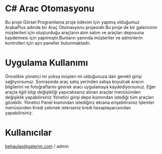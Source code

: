 # C# Arac Otomasyonu      
Bu proje Görsel Programlama proje ödevim için yapmış olduğumuz ArabaPlus adında bir Araç Otomasyonu projesidir.Bu proje de bir galericinin müşterileri için oluşturduğu araçların alım satım ve araçları deposuna kaydetmesi için yapılmıştır.Bunların yanında müşteriler ve adminlerin kontrolleri için ayrı paneller bulunmaktadır.
# Uygulama Kullanımı 
Öncelikle yönetici mi yoksa müşteri mi olduğunuza dair gerekli girişi sağlıyorsunuz. Sonrasında araç satış yerinden satışa koyulcak aracın bilgilerini ve fotoğraflarını girerek aracı uygulamaya kaydediyorsunuz.
Eğer araçla ilgili bilgi değişikliği yapıcaksanız alınan araçlar menüsünden değişiklik yapabilirsiniz
Yönetici girişi depo kısmından istediği tüm araçları görebilir.
Yönetici Panel kısmından istediğinz ekrana erişebilirsiniz
İşlemler menüsünden Kredi çekmek isterseniz kredi hesaplayacısından yapabilirsiniz.
# Kullanıcılar
behaulas@galerim.com / admin

